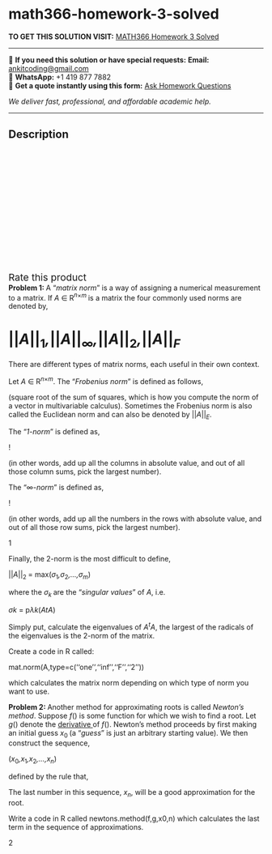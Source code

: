 # math366-homework-3-solved
**TO GET THIS SOLUTION VISIT:** [MATH366 Homework 3 Solved](https://www.ankitcodinghub.com/product/math366-homework-3-solved/)


---

📩 **If you need this solution or have special requests:** **Email:** ankitcoding@gmail.com  
📱 **WhatsApp:** +1 419 877 7882  
📄 **Get a quote instantly using this form:** [Ask Homework Questions](https://www.ankitcodinghub.com/services/ask-homework-questions/)

*We deliver fast, professional, and affordable academic help.*

---

<h2>Description</h2>



<div class="kk-star-ratings kksr-auto kksr-align-center kksr-valign-top" data-payload="{&quot;align&quot;:&quot;center&quot;,&quot;id&quot;:&quot;92277&quot;,&quot;slug&quot;:&quot;default&quot;,&quot;valign&quot;:&quot;top&quot;,&quot;ignore&quot;:&quot;&quot;,&quot;reference&quot;:&quot;auto&quot;,&quot;class&quot;:&quot;&quot;,&quot;count&quot;:&quot;0&quot;,&quot;legendonly&quot;:&quot;&quot;,&quot;readonly&quot;:&quot;&quot;,&quot;score&quot;:&quot;0&quot;,&quot;starsonly&quot;:&quot;&quot;,&quot;best&quot;:&quot;5&quot;,&quot;gap&quot;:&quot;4&quot;,&quot;greet&quot;:&quot;Rate this product&quot;,&quot;legend&quot;:&quot;0\/5 - (0 votes)&quot;,&quot;size&quot;:&quot;24&quot;,&quot;title&quot;:&quot;MATH366 Homework 3 Solved&quot;,&quot;width&quot;:&quot;0&quot;,&quot;_legend&quot;:&quot;{score}\/{best} - ({count} {votes})&quot;,&quot;font_factor&quot;:&quot;1.25&quot;}">

<div class="kksr-stars">

<div class="kksr-stars-inactive">
            <div class="kksr-star" data-star="1" style="padding-right: 4px">


<div class="kksr-icon" style="width: 24px; height: 24px;"></div>
        </div>
            <div class="kksr-star" data-star="2" style="padding-right: 4px">


<div class="kksr-icon" style="width: 24px; height: 24px;"></div>
        </div>
            <div class="kksr-star" data-star="3" style="padding-right: 4px">


<div class="kksr-icon" style="width: 24px; height: 24px;"></div>
        </div>
            <div class="kksr-star" data-star="4" style="padding-right: 4px">


<div class="kksr-icon" style="width: 24px; height: 24px;"></div>
        </div>
            <div class="kksr-star" data-star="5" style="padding-right: 4px">


<div class="kksr-icon" style="width: 24px; height: 24px;"></div>
        </div>
    </div>

<div class="kksr-stars-active" style="width: 0px;">
            <div class="kksr-star" style="padding-right: 4px">


<div class="kksr-icon" style="width: 24px; height: 24px;"></div>
        </div>
            <div class="kksr-star" style="padding-right: 4px">


<div class="kksr-icon" style="width: 24px; height: 24px;"></div>
        </div>
            <div class="kksr-star" style="padding-right: 4px">


<div class="kksr-icon" style="width: 24px; height: 24px;"></div>
        </div>
            <div class="kksr-star" style="padding-right: 4px">


<div class="kksr-icon" style="width: 24px; height: 24px;"></div>
        </div>
            <div class="kksr-star" style="padding-right: 4px">


<div class="kksr-icon" style="width: 24px; height: 24px;"></div>
        </div>
    </div>
</div>


<div class="kksr-legend" style="font-size: 19.2px;">
            <span class="kksr-muted">Rate this product</span>
    </div>
    </div>
<strong>Problem 1: </strong>A “<em>matrix norm</em>” is a way of assigning a numerical measurement to a matrix. If <em>A </em>∈ R<em><sup>n</sup></em><sup>×<em>m </em></sup>is a matrix the four commonly used norms are denoted by,

<h1>||<em>A</em>||<sub>1</sub><em>,</em>||<em>A</em>||<sub>∞</sub><em>,</em>||<em>A</em>||<sub>2</sub><em>,</em>||<em>A</em>||<em><sub>F</sub></em></h1>
There are different types of matrix norms, each useful in their own context.

Let <em>A </em>∈ R<em><sup>n</sup></em><sup>×<em>m</em></sup>. The “<em>Frobenius norm</em>” is defined as follows,

(square root of the sum of squares, which is how you compute the norm of a vector in multivariable calculus). Sometimes the Frobenius norm is also called the Euclidean norm and can also be denoted by ||<em>A</em>||<em><sub>E</sub></em>.

The “<em>1-norm</em>” is defined as,

!

(in other words, add up all the columns in absolute value, and out of all those column sums, pick the largest number).

The “∞-<em>norm</em>” is defined as,

!

(in other words, add up all the numbers in the rows with absolute value, and out of all those row sums, pick the largest number).

1

Finally, the 2-norm is the most difficult to define,

||<em>A</em>||<sub>2 </sub>= max(<em>σ</em><sub>1</sub><em>,σ</em><sub>2</sub><em>,…,σ<sub>m</sub></em>)

where the <em>σ<sub>k </sub></em>are the “<em>singular values</em>” of <em>A</em>, i.e.

<em>σ</em><em>k </em>= p<em>λ</em><em>k</em>(<em>A</em><em>tA</em>)

Simply put, calculate the eigenvalues of <em>A<sup>t</sup>A</em>, the largest of the radicals of the eigenvalues is the 2-norm of the matrix.

Create a code in R called:

mat.norm(A,type=c(‘‘one’’,‘‘inf’’,‘‘F’’,‘‘2’’))

which calculates the matrix norm depending on which type of norm you want to use.

<strong>Problem 2: </strong>Another method for approximating roots is called <em>Newton’s method</em>. Suppose <em>f</em>() is some function for which we wish to find a root. Let <em>g</em>() denote the <u>derivative </u>of <em>f</em>(). Newton’s method proceeds by first making an initial guess <em>x</em><sub>0 </sub>(a “<em>guess</em>” is just an arbitrary starting value). We then construct the sequence,

(<em>x</em><sub>0</sub><em>,x</em><sub>1</sub><em>,x</em><sub>2</sub><em>,…,x<sub>n</sub></em>)

defined by the rule that,

The last number in this sequence, <em>x<sub>n</sub></em>, will be a good approximation for the root.

Write a code in R called newtons.method(f,g,x0,n) which calculates the last term in the sequence of approximations.

2

